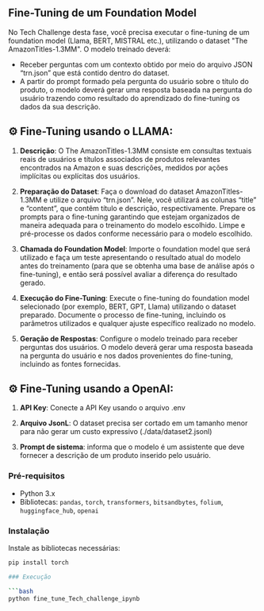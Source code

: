 ## Fine-Tuning de um Foundation Model

No Tech Challenge desta fase, você precisa executar o fine-tuning de um foundation model (Llama, BERT, MISTRAL etc.), utilizando o dataset "The AmazonTitles-1.3MM". O modelo treinado deverá:

- Receber perguntas com um contexto obtido por meio do arquivo JSON “trn.json” que está contido dentro do dataset.
- A partir do prompt formado pela pergunta do usuário sobre o título do produto, o modelo deverá gerar uma resposta baseada na pergunta do usuário trazendo como resultado do aprendizado do fine-tuning os dados da sua descrição.

## ⚙️ Fine-Tuning usando o LLAMA:

1. **Descrição**: O The AmazonTitles-1.3MM consiste em consultas textuais reais de usuários e títulos associados de produtos relevantes encontrados na Amazon e suas descrições, medidos por ações implícitas ou explícitas dos usuários.

2. **Preparação do Dataset**: Faça o download do dataset AmazonTitles-1.3MM e utilize o arquivo “trn.json”. Nele, você utilizará as colunas “title” e “content”, que contêm título e descrição, respectivamente. Prepare os prompts para o fine-tuning garantindo que estejam organizados de maneira adequada para o treinamento do modelo escolhido. Limpe e pré-processe os dados conforme necessário para o modelo escolhido.

3. **Chamada do Foundation Model**: Importe o foundation model que será utilizado e faça um teste apresentando o resultado atual do modelo antes do treinamento (para que se obtenha uma base de análise após o fine-tuning), e então será possível avaliar a diferença do resultado gerado.

4. **Execução do Fine-Tuning**: Execute o fine-tuning do foundation model selecionado (por exemplo, BERT, GPT, Llama) utilizando o dataset preparado. Documente o processo de fine-tuning, incluindo os parâmetros utilizados e qualquer ajuste específico realizado no modelo.

5. **Geração de Respostas**: Configure o modelo treinado para receber perguntas dos usuários. O modelo deverá gerar uma resposta baseada na pergunta do usuário e nos dados provenientes do fine-tuning, incluindo as fontes fornecidas.

## ⚙️ Fine-Tuning usando a OpenAI:

1. **API Key**: Conecte a API Key usando o arquivo .env
   
2. **Arquivo JsonL**: O dataset precisa ser cortado em um tamanho menor para não gerar um custo expressivo (./data/dataset2.jsonl)

3. **Prompt de sistema**: informa que o modelo é um assistente que deve fornecer a descrição de um produto inserido pelo usuário.

### Pré-requisitos

- Python 3.x
- Bibliotecas: `pandas`, `torch`, `transformers`, `bitsandbytes`, `folium`, `huggingface_hub`, `openai`

### Instalação

Instale as bibliotecas necessárias:

```bash
pip install torch

### Execução

```bash
python fine_tune_Tech_challenge_ipynb
```

